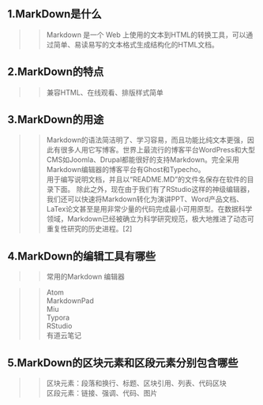 ## 1.MarkDown是什么

>> Markdown 是一个 Web 上使用的文本到HTML的转换工具，可以通过简单、易读易写的文本格式生成结构化的HTML文档。

## 2.MarkDown的特点

>> 兼容HTML、在线观看、排版样式简单

## 3.MarkDown的用途

>> Markdown的语法简洁明了、学习容易，而且功能比纯文本更强，因此有很多人用它写博客。世界上最流行的博客平台WordPress和大型CMS如Joomla、Drupal都能很好的支持Markdown。完全采用Markdown编辑器的博客平台有Ghost和Typecho。  
>> 用于编写说明文档，并且以“README.MD”的文件名保存在软件的目录下面。
除此之外，现在由于我们有了RStudio这样的神级编辑器，我们还可以快速将Markdown转化为演讲PPT、Word产品文档、LaTex论文甚至是用非常少量的代码完成最小可用原型。在数据科学领域，Markdown已经被确立为科学研究规范，极大地推进了动态可重复性研究的历史进程。[2] 

## 4.MarkDown的编辑工具有哪些

>> 常用的Markdown 编辑器

>> Atom  
MarkdownPad  
Miu  
Typora  
RStudio  
有道云笔记  

## 5.MarkDown的区块元素和区段元素分别包含哪些

>> 区块元素：段落和换行、标题、区块引用、列表、代码区块  
区段元素：链接、强调、代码、图片